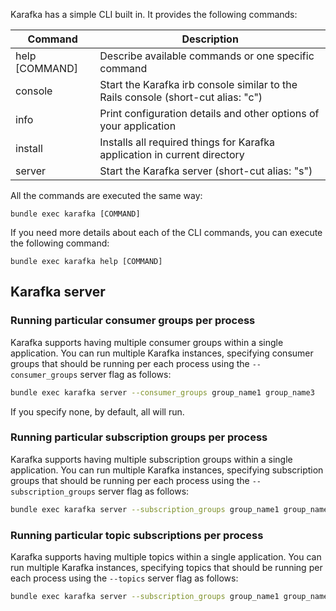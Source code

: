 Karafka has a simple CLI built in. It provides the following commands:

| Command        | Description                                                                       |
|----------------|-----------------------------------------------------------------------------------|
| help [COMMAND] | Describe available commands or one specific command                               |
| console        | Start the Karafka irb console similar to the Rails console (short-cut alias: "c") |
| info           | Print configuration details and other options of your application                 |
| install        | Installs all required things for Karafka application in current directory         |
| server         | Start the Karafka server (short-cut alias: "s")                                   |

All the commands are executed the same way:

```
bundle exec karafka [COMMAND]
```

If you need more details about each of the CLI commands, you can execute the following command:

```
bundle exec karafka help [COMMAND]
```

## Karafka server

### Running particular consumer groups per process

Karafka supports having multiple consumer groups within a single application. You can run multiple Karafka instances, specifying consumer groups that should be running per each process using the ```--consumer_groups``` server flag as follows:

```bash
bundle exec karafka server --consumer_groups group_name1 group_name3
```

If you specify none, by default, all will run.

### Running particular subscription groups per process

Karafka supports having multiple subscription groups within a single application. You can run multiple Karafka instances, specifying subscription groups that should be running per each process using the ```--subscription_groups``` server flag as follows:

```bash
bundle exec karafka server --subscription_groups group_name1 group_name3
```

### Running particular topic subscriptions per process

Karafka supports having multiple topics within a single application. You can run multiple Karafka instances, specifying topics that should be running per each process using the ```--topics``` server flag as follows:

```bash
bundle exec karafka server --subscription_groups group_name1 group_name3
```
